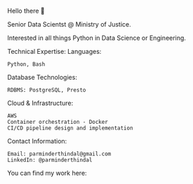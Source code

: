 Hello there 👋

Senior Data Scientst @ Ministry of Justice.

Interested in all things Python in Data Science or Engineering.

Technical Expertise:
Languages:

    Python, Bash
    
Database Technologies:

    RDBMS: PostgreSQL, Presto

Cloud & Infrastructure:

    AWS
    Container orchestration - Docker
    CI/CD pipeline design and implementation

Contact Information:

    Email: parminderthindal@gmail.com
    LinkedIn: @parminderthindal

You can find my work here:
